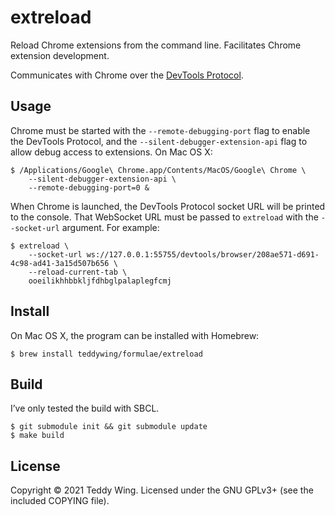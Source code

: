 extreload
=========

Reload Chrome extensions from the command line. Facilitates Chrome extension
development.

Communicates with Chrome over the [DevTools Protocol].


## Usage
Chrome must be started with the `--remote-debugging-port` flag to enable the
DevTools Protocol, and the `--silent-debugger-extension-api` flag to allow debug
access to extensions. On Mac OS X:

	$ /Applications/Google\ Chrome.app/Contents/MacOS/Google\ Chrome \
		--silent-debugger-extension-api \
		--remote-debugging-port=0 &

When Chrome is launched, the DevTools Protocol socket URL will be printed to the
console. That WebSocket URL must be passed to `extreload` with the
`--socket-url` argument. For example:

	$ extreload \
		--socket-url ws://127.0.0.1:55755/devtools/browser/208ae571-d691-4c98-ad41-3a15d507b656 \
		--reload-current-tab \
		ooeilikhhbbkljfdhbglpalaplegfcmj


## Install
On Mac OS X, the program can be installed with Homebrew:

	$ brew install teddywing/formulae/extreload


## Build
I’ve only tested the build with SBCL.

	$ git submodule init && git submodule update
	$ make build


## License
Copyright © 2021 Teddy Wing. Licensed under the GNU GPLv3+ (see the included
COPYING file).


[DevTools Protocol]: https://chromedevtools.github.io/devtools-protocol/
